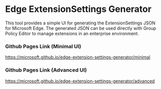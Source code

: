 # Edge ExtensionSettings Generator

This tool provides a simple UI for generating the ExtensionSettings JSON for Microsoft Edge. The generated JSON can be used directly with Group Policy Editor to manage extensions in an enterprise environment.

### Github Pages Link (Minimal UI)
https://microsoft.github.io/edge-extension-settings-generator/minimal

### Github Pages Link (Advanced UI)
https://microsoft.github.io/edge-extension-settings-generator/advanced